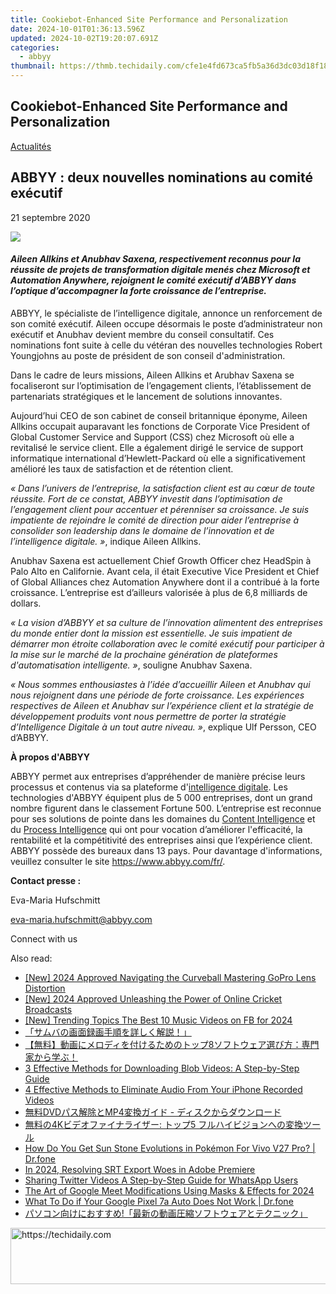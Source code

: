 ```yaml
---
title: Cookiebot-Enhanced Site Performance and Personalization
date: 2024-10-01T01:36:13.596Z
updated: 2024-10-02T19:20:07.691Z
categories:
  - abbyy
thumbnail: https://thmb.techidaily.com/cfe1e4fd673ca5fb5a36d3dc03d18f188db6311040ef6f07e920236b71a10c10.jpg
---
```


## Cookiebot-Enhanced Site Performance and Personalization

[Actualités](https://tools.techidaily.com/abbyy/products/)

## ABBYY : deux nouvelles nominations au comité exécutif

21 septembre 2020

![](https://content.abbyy.com/-/media/project/abbyy/abbyy/branchtemplates/shutterstock_1272462163_1296-x-729.jpg?h=729&iar=0&w=1296)

#### _Aileen Allkins et Anubhav Saxena, respectivement reconnus pour la réussite de projets de transformation digitale menés chez Microsoft et Automation Anywhere, rejoignent le comité exécutif d’ABBYY dans l’optique d’accompagner la forte croissance de l’entreprise._

ABBYY, le spécialiste de l’intelligence digitale, annonce un renforcement de son comité exécutif. Aileen occupe désormais le poste d’administrateur non exécutif et Anubhav devient membre du conseil consultatif. Ces nominations font suite à celle du vétéran des nouvelles technologies Robert Youngjohns au poste de président de son conseil d'administration. 

Dans le cadre de leurs missions, Aileen Allkins et Arubhav Saxena se focaliseront sur l’optimisation de l’engagement clients, l’établissement de partenariats stratégiques et le lancement de solutions innovantes.

Aujourd’hui CEO de son cabinet de conseil britannique éponyme, Aileen Allkins occupait auparavant les fonctions de Corporate Vice President of Global Customer Service and Support (CSS) chez Microsoft où elle a revitalisé le service client. Elle a également dirigé le service de support informatique international d’Hewlett-Packard où elle a significativement amélioré les taux de satisfaction et de rétention client.

_« Dans l’univers de l’entreprise, la satisfaction client est au cœur de toute réussite. Fort de ce constat, ABBYY investit dans l’optimisation de l’engagement client pour accentuer et pérenniser sa croissance. Je suis impatiente de rejoindre le comité de direction pour aider l’entreprise à consolider son leadership dans le domaine de l’innovation et de l’intelligence digitale. »_, indique Aileen Allkins.

Anubhav Saxena est actuellement Chief Growth Officer chez HeadSpin à Palo Alto en Californie. Avant cela, il était Executive Vice President et Chief of Global Alliances chez Automation Anywhere dont il a contribué à la forte croissance. L’entreprise est d’ailleurs valorisée à plus de 6,8 milliards de dollars.

_« La vision d’ABBYY et sa culture de l’innovation alimentent des entreprises du monde entier dont la mission est essentielle. Je suis impatient de démarrer mon étroite collaboration avec le comité exécutif pour participer à la mise sur le marché de la prochaine génération de plateformes d'automatisation intelligente. »_, souligne Anubhav Saxena.

_« Nous sommes enthousiastes à l’idée d’accueillir Aileen et Anubhav qui nous rejoignent dans une période de forte croissance. Les expériences respectives de Aileen et Anubhav sur l’expérience client et la stratégie de développement produits vont nous permettre de porter la stratégie d’Intelligence Digitale à un tout autre niveau. »_, explique Ulf Persson, CEO d’ABBYY.

**À propos d'ABBYY**

ABBYY permet aux entreprises d’appréhender de manière précise leurs processus et contenus via sa plateforme d'[intelligence digitale](https://tools.techidaily.com/abbyy/products/). Les technologies d'ABBYY équipent plus de 5 000 entreprises, dont un grand nombre figurent dans le classement Fortune 500\. L’entreprise est reconnue pour ses solutions de pointe dans les domaines du [Content Intelligence](https://tools.techidaily.com/abbyy/products/) et du [Process Intelligence](https://tools.techidaily.com/abbyy/products/) qui ont pour vocation d’améliorer l'efficacité, la rentabilité et la compétitivité des entreprises ainsi que l’expérience client. ABBYY possède des bureaux dans 13 pays. Pour davantage d'informations, veuillez consulter le site <https://www.abbyy.com/fr/>.

**Contact presse :**

Eva-Maria Hufschmitt

[eva-maria.hufschmitt@abbyy.com](https://tools.techidaily.com/abbyy/products/)

Connect with us

<ins class="adsbygoogle"
     style="display:block"
     data-ad-format="autorelaxed"
     data-ad-client="ca-pub-7571918770474297"
     data-ad-slot="1223367746"></ins>

<ins class="adsbygoogle"
     style="display:block"
     data-ad-client="ca-pub-7571918770474297"
     data-ad-slot="8358498916"
     data-ad-format="auto"
     data-full-width-responsive="true"></ins>

<span class="atpl-alsoreadstyle">Also read:</span>
<div><ul>
<li><a href="https://fox-access.techidaily.com/new-2024-approved-navigating-the-curveball-mastering-gopro-lens-distortion/"><u>[New] 2024 Approved Navigating the Curveball Mastering GoPro Lens Distortion</u></a></li>
<li><a href="https://fox-access.techidaily.com/new-2024-approved-unleashing-the-power-of-online-cricket-broadcasts/"><u>[New] 2024 Approved Unleashing the Power of Online Cricket Broadcasts</u></a></li>
<li><a href="https://facebook-videos.techidaily.com/new-trending-topics-the-best-10-music-videos-on-fb-for-2024/"><u>[New] Trending Topics The Best 10 Music Videos on FB for 2024</u></a></li>
<li><a href="https://solve-info.techidaily.com/44cm44k144og44oq44gu55s76z2i6yyy55s75oml6acg44ks6kmz44gx44gp6kej6kqs77yb44cn/"><u>「サムバの画面録画手順を詳しく解説！」</u></a></li>
<li><a href="https://solve-info.techidaily.com/1726028846182-8/"><u>【無料】動画にメロディを付けるためのトップ8ソフトウェア選び方：専門家から学ぶ！</u></a></li>
<li><a href="https://solve-info.techidaily.com/3-effective-methods-for-downloading-blob-videos-a-step-by-step-guide/"><u>3 Effective Methods for Downloading Blob Videos: A Step-by-Step Guide</u></a></li>
<li><a href="https://solve-info.techidaily.com/4-effective-methods-to-eliminate-audio-from-your-iphone-recorded-videos/"><u>4 Effective Methods to Eliminate Audio From Your iPhone Recorded Videos</u></a></li>
<li><a href="https://solve-info.techidaily.com/1726030243059-dvdmp4/"><u>無料DVDパス解除とMP4変換ガイド - ディスクからダウンロード</u></a></li>
<li><a href="https://solve-info.techidaily.com/4k-5/"><u>無料の4Kビデオファイナライザー: トップ5 フルハイビジョンへの変換ツール</u></a></li>
<li><a href="https://change-location.techidaily.com/how-do-you-get-sun-stone-evolutions-in-pokemon-for-vivo-v27-pro-drfone-by-drfone-virtual-android/"><u>How Do You Get Sun Stone Evolutions in Pokémon For Vivo V27 Pro? | Dr.fone</u></a></li>
<li><a href="https://extra-skills.techidaily.com/in-2024-resolving-srt-export-woes-in-adobe-premiere/"><u>In 2024, Resolving SRT Export Woes in Adobe Premiere</u></a></li>
<li><a href="https://twitter-videos.techidaily.com/sharing-twitter-videos-a-step-by-step-guide-for-whatsapp-users/"><u>Sharing Twitter Videos A Step-by-Step Guide for WhatsApp Users</u></a></li>
<li><a href="https://on-screen-recording.techidaily.com/the-art-of-google-meet-modifications-using-masks-and-effects-for-2024/"><u>The Art of Google Meet Modifications Using Masks & Effects for 2024</u></a></li>
<li><a href="https://howto.techidaily.com/what-to-do-if-your-google-pixel-7a-auto-does-not-work-drfone-by-drfone-fix-android-problems-fix-android-problems/"><u>What To Do if Your Google Pixel 7a Auto Does Not Work | Dr.fone</u></a></li>
<li><a href="https://solve-info.techidaily.com/44or44k944kz44oz5zcr44gr44gr44gk44gz44gz44kbieoajoacgoawsoobruwlleeuupluswcppluse4ruocveodleodioocpuocpplusocouobqoodhuocrplusodiplusodgplusocrplusoajq/"><u>パソコン向けにおすすめ!「最新の動画圧縮ソフトウェアとテクニック」</u></a></li>
</ul></div>

<!-- affiliate ads begin -->
<a href="https://appsumo.8odi.net/c/5597632/2068417/7443" target="_top" id="2068417">
  <img src="//a.impactradius-go.com/display-ad/7443-2068417" border="0" alt="https://techidaily.com" width="728" height="90"/>
</a>
<img height="0" width="0" src="https://appsumo.8odi.net/i/5597632/2068417/7443" style="position:absolute;visibility:hidden;" border="0" />
<!-- affiliate ads end -->

